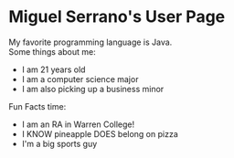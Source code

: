 # Miguel Serrano's User Page
My favorite programming language is Java.\
Some things about me:
* I am 21 years old
* I am a computer science major
* I am also picking up a business minor

Fun Facts time:
* I am an RA in Warren College!
* I KNOW pineapple DOES belong on pizza
* I'm a big sports guy
